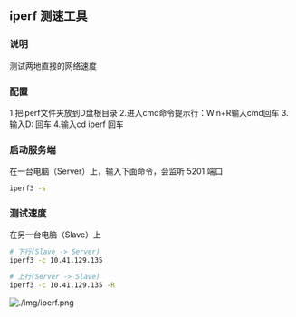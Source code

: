 ## iperf 测速工具

### 说明

测试两地直接的网络速度



### 配置

1.把iperf文件夹放到D盘根目录
2.进入cmd命令提示行：Win+R输入cmd回车
3.输入D:    回车
4.输入cd iperf     回车



### 启动服务端

在一台电脑（Server）上，输入下面命令，会监听 5201 端口

```sh
iperf3 -s
```





### 测试速度

在另一台电脑（Slave）上

```sh
# 下行(Slave -> Server)
iperf3 -c 10.41.129.135

# 上行(Server -> Slave)
iperf3 -c 10.41.129.135 -R
```



![./img/iperf.png](../../../../WorkNotes/img/iperf.png)

